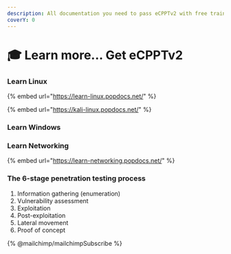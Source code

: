 ```yaml
---
description: All documentation you need to pass eCPPTv2 with free training.
coverY: 0
---
```


# 🎓 Learn more... Get eCPPTv2

### Learn Linux

{% embed url="https://learn-linux.popdocs.net/" %}

{% embed url="https://kali-linux.popdocs.net/" %}

### Learn Windows

### Learn Networking

{% embed url="https://learn-networking.popdocs.net/" %}

### The 6-stage penetration testing process

1. Information gathering (enumeration)
2. Vulnerability assessment
3. Exploitation
4. Post-exploitation
5. Lateral movement
6. Proof of concept

{% @mailchimp/mailchimpSubscribe %}
